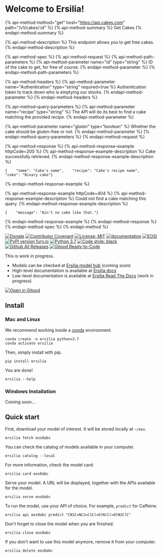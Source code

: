 # Welcome to Ersilia!

{% api-method method="get" host="https://api.cakes.com" path="/v1/cakes/:id" %}
{% api-method-summary %}
Get Cakes
{% endapi-method-summary %}

{% api-method-description %}
This endpoint allows you to get free cakes.
{% endapi-method-description %}

{% api-method-spec %}
{% api-method-request %}
{% api-method-path-parameters %}
{% api-method-parameter name="id" type="string" %}
ID of the cake to get, for free of course.
{% endapi-method-parameter %}
{% endapi-method-path-parameters %}

{% api-method-headers %}
{% api-method-parameter name="Authentication" type="string" required=true %}
Authentication token to track down who is emptying our stocks.
{% endapi-method-parameter %}
{% endapi-method-headers %}

{% api-method-query-parameters %}
{% api-method-parameter name="recipe" type="string" %}
The API will do its best to find a cake matching the provided recipe.
{% endapi-method-parameter %}

{% api-method-parameter name="gluten" type="boolean" %}
Whether the cake should be gluten-free or not.
{% endapi-method-parameter %}
{% endapi-method-query-parameters %}
{% endapi-method-request %}

{% api-method-response %}
{% api-method-response-example httpCode=200 %}
{% api-method-response-example-description %}
Cake successfully retrieved.
{% endapi-method-response-example-description %}

```
{    "name": "Cake's name",    "recipe": "Cake's recipe name",    "cake": "Binary cake"}
```
{% endapi-method-response-example %}

{% api-method-response-example httpCode=404 %}
{% api-method-response-example-description %}
Could not find a cake matching this query.
{% endapi-method-response-example-description %}

```
{    "message": "Ain't no cake like that."}
```
{% endapi-method-response-example %}
{% endapi-method-response %}
{% endapi-method-spec %}
{% endapi-method %}

[![Donate](https://img.shields.io/badge/Donate-PayPal-green.svg)](https://www.paypal.com/uk/fundraiser/charity/4145012) [![Contributor Covenant](https://img.shields.io/badge/Contributor%20Covenant-v2.0%20adopted-ff69b4.svg)](code_of_conduct.md) [![License: MIT](https://img.shields.io/badge/License-MIT-yellow.svg)](https://opensource.org/licenses/MIT) [![documentation](https://img.shields.io/badge/-Documentation-purple?logo=read-the-docs&logoColor=white)](https://ersilia-hub.netlify.app/docs/) [![EOSI](https://circleci.com/gh/ersilia-os/ersilia.svg?style=svg)](https://circleci.com/gh/ersilia-os/ersilia) [![PyPI version fury.io](https://badge.fury.io/py/ersilia.svg)](https://pypi.python.org/pypi/ersilia/) [![Python 3.7](https://img.shields.io/badge/python-3.7-blue.svg)](https://www.python.org/downloads/release/python-370/) [![Code style: black](https://img.shields.io/badge/code%20style-black-000000.svg?logo=Python&logoColor=white)](https://github.com/psf/black) [![Github All Releases](https://img.shields.io/github/downloads/ersilia-os/ersilia/total.svg)](./) [![Gitpod Ready-to-Code](https://img.shields.io/badge/Gitpod-ready--to--code-blue?logo=gitpod)](https://gitpod.io/#https://github.com/ersilia-os/ersilia)

This is work in progress.

* Models can be checked at [Ersilia model hub](https://ersilia.io/hub) \(coming soon\)
* High-level documentation is available at [Ersilia docs](http://ersilia-hub.netlify.app/docs/)
* Low-level documentation is available at [Ersilia Read The Docs](https://ersilia-os.github.io/ersilia/) \(work in progress\)

[![Open in Gitpod](https://gitpod.io/button/open-in-gitpod.svg)](https://gitpod.io/#https://github.com/ersilia-os/ersilia)

## Install

### Mac and Linux

We recommend working inside a [conda](https://docs.conda.io/projects/conda/en/latest/user-guide/install/) environment.

```text
conda create -n ersilia python=3.7
conda activate ersilia
```

Then, simply install with pip.

```text
pip install ersilia
```

You are done!

```text
ersilia --help
```

### Windows Installation

Coming soon...

## Quick start

First, download your model of interest. It will be stored locally at `~/eos`.

```text
ersilia fetch eos0abc
```

You can check the catalog of models available in your computer.

```text
ersilia catalog --local
```

For more information, check the model card.

```text
ersilia card eos0abc
```

Serve your model. A URL will be displayed, together with the APIs available for the model.

```text
ersilia serve eos0abc
```

To run the model, use your API of choice. For example, `predict` for Caffeine.

```text
ersilia api eos0abc predict "CN1C=NC2=C1C(=O)N(C(=O)N2C)C"
```

Don't forget to close the model when you are finished.

```text
ersilia close eos0abc
```

If you don't want to use this model anymore, remove it from your computer.

```text
ersilia delete eos0abc
```

